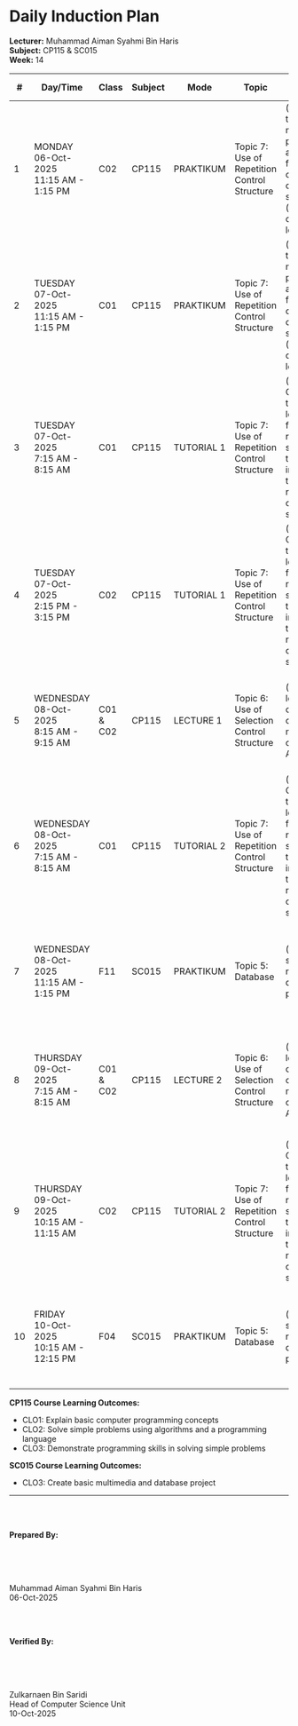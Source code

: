 # Daily Induction Plan

<style>
@media print {
  @page {
    size: A4 landscape !important;
    margin: 0.3in !important;
  }
  body {
    transform: rotate(90deg);
    transform-origin: left top;
    width: 100vh;
    height: 100vw;
    overflow: hidden;
    position: absolute;
    top: 100%;
    left: 0;
  }
  table {
    font-size: 8px;
    width: 100%;
    border-collapse: collapse;
  }
  th, td {
    padding: 2px;
    border: 1px solid #ccc;
    word-wrap: break-word;
  }
}
@page {
  size: A4 landscape !important;
}
</style>

**Lecturer:** Muhammad Aiman Syahmi Bin Haris  
**Subject:** CP115 & SC015  
**Week:** 14

| # | Day/Time | Class | Subject | Mode | Topic | Learning Outcome | CLO | Reflection |
|---|----------|-------|---------|------|-------|------------------|-----|------------|
| 1 | MONDAY<br>06-Oct-2025<br>11:15 AM - 1:15 PM | C02 | CP115 | PRAKTIKUM | Topic 7: Use of Repetition Control Structure | (d) Apply the IPO model, pseudocode and flowchart to create a coding solution (sentinel-controlled loop) | CLO2 | Students successfully implement sentinel-controlled loops and demonstrate improved understanding of loop termination |
| 2 | TUESDAY<br>07-Oct-2025<br>11:15 AM - 1:15 PM | C01 | CP115 | PRAKTIKUM | Topic 7: Use of Repetition Control Structure | (d) Apply the IPO model, pseudocode and flowchart to create a coding solution (sentinel-controlled loop) | CLO2 | Most students can apply sentinel-controlled loops effectively, though some need guidance with complex conditions |
| 3 | TUESDAY<br>07-Oct-2025<br>7:15 AM - 8:15 AM | C01 | CP115 | TUTORIAL 1 | Topic 7: Use of Repetition Control Structure | (b) Construct the while loop and for... in range loop statements to implement the repetition control structure | CLO2 | Students can construct basic while and for loops but find nested structures challenging initially |
| 4 | TUESDAY<br>07-Oct-2025<br>2:15 PM - 3:15 PM | C02 | CP115 | TUTORIAL 1 | Topic 7: Use of Repetition Control Structure | (b) Construct the while loop and for... in range loop statements to implement the repetition control structure | CLO2 | Students demonstrate good understanding of loop syntax and can differentiate between while and for loops |
| 5 | WEDNESDAY<br>08-Oct-2025<br>8:15 AM - 9:15 AM | C01 & C02 | CP115 | LECTURE 1 | Topic 6: Use of Selection Control Structure | (e) Use logical operators to combine multiple conditions Assignment | CLO1 | Students can explain logical operators and understand how to combine multiple conditions effectively |
| 6 | WEDNESDAY<br>08-Oct-2025<br>7:15 AM - 8:15 AM | C01 | CP115 | TUTORIAL 2 | Topic 7: Use of Repetition Control Structure | (b) Construct the while loop and for... in range loop statements to implement the repetition control structure | CLO1, CLO2 | Students find loop construction logical but need practice with loop control variables and iteration patterns |
| 7 | WEDNESDAY<br>08-Oct-2025<br>11:15 AM - 1:15 PM | F11 | SC015 | PRAKTIKUM | Topic 5: Database | (b) Create a simple relational database project | CLO3 | Most students grasp basic database concepts, though some need additional practice with normalization |
| 8 | THURSDAY<br>09-Oct-2025<br>7:15 AM - 8:15 AM | C01 & C02 | CP115 | LECTURE 2 | Topic 6: Use of Selection Control Structure | (e) Use logical operators to combine multiple conditions Assignment | CLO1 | Students successfully use logical operators and can create complex conditional expressions for various scenarios |
| 9 | THURSDAY<br>09-Oct-2025<br>10:15 AM - 11:15 AM | C02 | CP115 | TUTORIAL 2 | Topic 7: Use of Repetition Control Structure | (b) Construct the while loop and for... in range loop statements to implement the repetition control structure | CLO1, CLO2 | Students can implement both loop types appropriately and understand when to use each structure effectively |
| 10 | FRIDAY<br>10-Oct-2025<br>10:15 AM - 12:15 PM | F04 | SC015 | PRAKTIKUM | Topic 5: Database | (b) Create a simple relational database project | CLO3 | Most students can create basic databases, though some struggle with complex queries and relationships |

**CP115 Course Learning Outcomes:**
- CLO1: Explain basic computer programming concepts
- CLO2: Solve simple problems using algorithms and a programming language  
- CLO3: Demonstrate programming skills in solving simple problems

**SC015 Course Learning Outcomes:**
- CLO3: Create basic multimedia and database project

---

<br><br>

**Prepared By:**

<br><br><br>

Muhammad Aiman Syahmi Bin Haris  
06-Oct-2025

<br><br>

**Verified By:**

<br><br><br>

Zulkarnaen Bin Saridi  
Head of Computer Science Unit  
10-Oct-2025